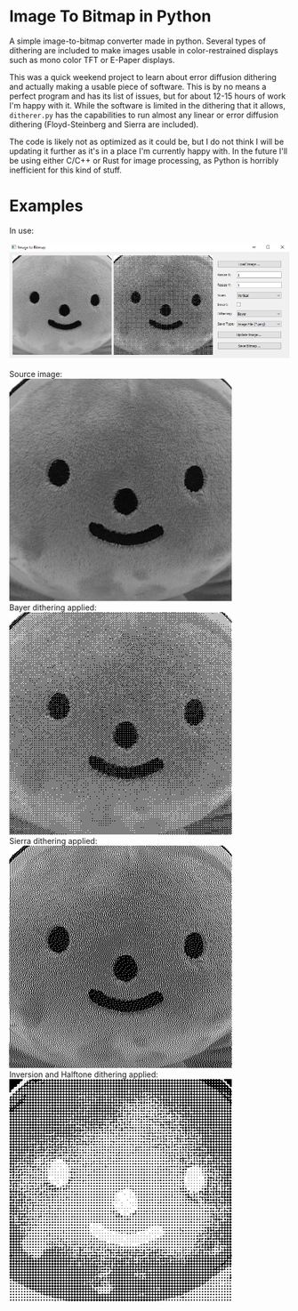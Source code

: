 # Image To Bitmap in Python
A simple image-to-bitmap converter made in python. Several types of dithering are included to make images usable in color-restrained displays such as mono color TFT or E-Paper displays.

This was a quick weekend project to learn about error diffusion dithering and actually making a usable piece of software. This is by no means a perfect program and has its list of issues, but for about 12-15 hours of work I'm happy with it. While the software is limited in the dithering that it allows, `ditherer.py` has the capabilities to run almost any linear or error diffusion dithering (Floyd-Steinberg and Sierra are included).

The code is likely not as optimized as it could be, but I do not think I will be updating it further as it's in a place I'm currently happy with. In the future I'll be using either C/C++ or Rust for image processing, as Python is horribly inefficient for this kind of stuff. 



# Examples
In use:

![An example of the software GUI](https://github.com/iBrushC/image_to_bitmap/blob/main/examples/software_example_1.PNG)
\
\
Source image:\
![Source image before transformations](https://github.com/iBrushC/image_to_bitmap/blob/main/examples/software_example_3.png)
\
Bayer dithering applied:\
![Source image before transformations](https://github.com/iBrushC/image_to_bitmap/blob/main/examples/software_example_2.png)
\
Sierra dithering applied:\
![Source image before transformations](https://github.com/iBrushC/image_to_bitmap/blob/main/examples/software_example_4.png)
\
Inversion and Halftone dithering applied:\
![Source image before transformations](https://github.com/iBrushC/image_to_bitmap/blob/main/examples/software_example_5.png)
